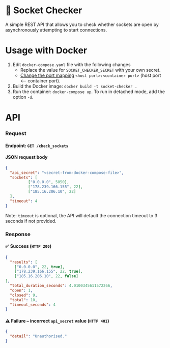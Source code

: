 # 🔌 Socket Checker
A simple REST API that allows you to check whether sockets are open by asynchronously attempting to start connections.

# Usage with Docker
1. Edit `docker-compose.yaml` file with the following changes
   * Replace the value for `SOCKET_CHECKER_SECRET` with your own secret.
   * [Change the port mapping](https://docs.docker.com/compose/compose-file/#ports) `<host port>:<container port>` (host port <-- container port).
2. Build the Docker image: `docker build -t socket-checker .`
3. Run the container: `docker-compose up`. To run in detached mode, add the option `-d`.


# API
### Request
#### Endpoint: `GET /check_sockets`
#### JSON request body
```json
{
  "api_secret": "<secret-from-docker-compose-file>",
  "sockets": [
          ["0.0.0.0", 5050],
          ["178.239.166.155", 22],
          ["185.16.206.10", 22]
  ],
  "timeout": 4
}
``` 
Note: `timeout` is optional, the API will default the connection timeout to 3 seconds if not provided.
### Response
#### ✅ Success (`HTTP 200`)
```json
{
  "results": [
    ["0.0.0.0", 22, true],
    ["178.239.166.155", 22, true],
    ["185.16.206.10", 22, false]
],
  "total_duration_seconds": 4.0100345611572266,
  "open": 1,
  "closed": 9,
  "total": 10,
  "timeout_seconds": 4
}
```
#### ⚠️ Failure – incorrect `api_secret` value (`HTTP 401`)
```json
{
  "detail": "Unauthorised."
}
```